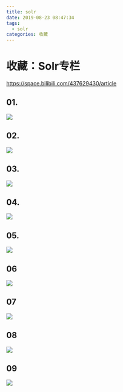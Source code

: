 ```yaml
---
title: solr
date: 2019-08-23 08:47:34
tags:
  - solr
categories: 收藏
---
```


# 收藏：Solr专栏

https://space.bilibili.com/437629430/article

<!-- more -->

## 01.

![](https://file.moetu.org/images/2019/08/23/68adffb81494688fa9bff9fb55ee79d416337f31ac18fbc4.png)

## 02.

![](https://file.moetu.org/images/2019/08/23/14fcb25a9f09f0a53893b1b678aef3368c24f40df5810a0a.png)

## 03.

![](https://file.moetu.org/images/2019/08/23/2b61322aaef44650d31aa86d6d452601bf574abb55c2ff6f.png)

## 04.

![](https://file.moetu.org/images/2019/08/23/6fee70aaa2ca48ec9c7519760c49eab1f8b55430453ed4d3.png)

## 05.

![](https://file.moetu.org/images/2019/08/23/f398ababdd46495f4d4f3143a3211418fc36d59d418c9302.png)

## 06

![](https://file.moetu.org/images/2019/08/23/5ff39036968aa1cccb5f2b5fa89429de30f851d0faa4f69e.png)

## 07

![](https://file.moetu.org/images/2019/08/23/1397e9965a92b7bb483423298f1cfbe82565ce451e91fb19.png)

## 08

![](https://file.moetu.org/images/2019/08/23/8db776eddd30e825f17243b60b9e32d07ccd81bc4287df36.png)

## 09

![](https://file.moetu.org/images/2019/08/23/3a5a8eb6e53697a0483ec1132d3c6ed4572cedf21338f0b8.png)
